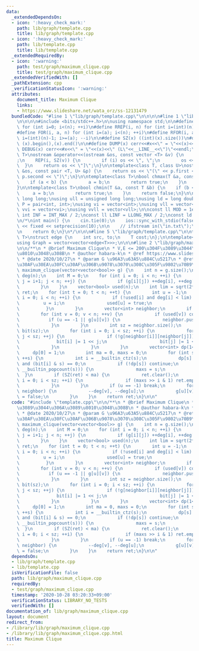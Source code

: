 ```yaml
---
data:
  _extendedDependsOn:
  - icon: ':heavy_check_mark:'
    path: lib/graph/template.cpp
    title: lib/graph/template.cpp
  - icon: ':heavy_check_mark:'
    path: lib/template.cpp
    title: lib/template.cpp
  _extendedRequiredBy:
  - icon: ':warning:'
    path: test/graph/maximum_clique.cpp
    title: test/graph/maximum_clique.cpp
  _extendedVerifiedWith: []
  _pathExtension: cpp
  _verificationStatusIcon: ':warning:'
  attributes:
    document_title: Maximum Clique
    links:
    - https://www.slideshare.net/wata_orz/ss-12131479
  bundledCode: "#line 1 \"lib/graph/template.cpp\"\n\n\n\n#line 1 \"lib/template.cpp\"\
    \n\n\n\n#include <bits/stdc++.h>\n\nusing namespace std;\n\n#define REP(i, n)\
    \ for (int i=0; i<(n); ++i)\n#define RREP(i, n) for (int i=(int)(n)-1; i>=0; --i)\n\
    #define FOR(i, a, n) for (int i=(a); i<(n); ++i)\n#define RFOR(i, a, n) for (int\
    \ i=(int)(n)-1; i>=(a); --i)\n\n#define SZ(x) ((int)(x).size())\n#define ALL(x)\
    \ (x).begin(),(x).end()\n\n#define DUMP(x) cerr<<#x<<\" = \"<<(x)<<endl\n#define\
    \ DEBUG(x) cerr<<#x<<\" = \"<<(x)<<\" (L\"<<__LINE__<<\")\"<<endl;\n\ntemplate<class\
    \ T>\nostream &operator<<(ostream &os, const vector <T> &v) {\n    os << \"[\"\
    ;\n    REP(i, SZ(v)) {\n        if (i) os << \", \";\n        os << v[i];\n  \
    \  }\n    return os << \"]\";\n}\n\ntemplate<class T, class U>\nostream &operator<<(ostream\
    \ &os, const pair <T, U> &p) {\n    return os << \"(\" << p.first << \" \" <<\
    \ p.second << \")\";\n}\n\ntemplate<class T>\nbool chmax(T &a, const T &b) {\n\
    \    if (a < b) {\n        a = b;\n        return true;\n    }\n    return false;\n\
    }\n\ntemplate<class T>\nbool chmin(T &a, const T &b) {\n    if (b < a) {\n   \
    \     a = b;\n        return true;\n    }\n    return false;\n}\n\nusing ll =\
    \ long long;\nusing ull = unsigned long long;\nusing ld = long double;\nusing\
    \ P = pair<int, int>;\nusing vi = vector<int>;\nusing vll = vector<ll>;\nusing\
    \ vvi = vector<vi>;\nusing vvll = vector<vll>;\n\nconst ll MOD = 1e9 + 7;\nconst\
    \ int INF = INT_MAX / 2;\nconst ll LINF = LLONG_MAX / 2;\nconst ld eps = 1e-9;\n\
    \n/*\nint main() {\n    cin.tie(0);\n    ios::sync_with_stdio(false);\n    cout\
    \ << fixed << setprecision(10);\n\n    // ifstream in(\"in.txt\");\n    // cin.rdbuf(in.rdbuf());\n\
    \n    return 0;\n}\n*/\n\n\n#line 5 \"lib/graph/template.cpp\"\n\ntemplate<typename\
    \ T>\nstruct edge {\n    int src, to;\n    T cost;\n};\n\ntemplate<typename T>\n\
    using Graph = vector<vector<edge<T>>>;\n\n\n#line 2 \"lib/graph/maximum_clique.cpp\"\
    \n\n/**\n * @brief Maximum Clique\n * V,E <= 200\u304F\u3089\u3044\u306A\u3089\
    \u8010\u3048\u308B\n * @author habara-k\n * @ref https://www.slideshare.net/wata_orz/ss-12131479\n\
    \ * @date 2020/10/27\n * @param G \u96A3\u63A5\u884C\u5217\n * @return \u6700\u5927\
    \u30AF\u30EA\u30FC\u30AF\u306B\u9078\u3070\u308C\u305F\u9802\u70B9\n */\nvector<int>\
    \ maximum_clique(vector<vector<bool>> g) {\n    int n = g.size();\n    vector<int>\
    \ deg(n);\n    int M = 0;\n    for (int i = 0; i < n; ++i) {\n        for (int\
    \ j = i+1; j < n; ++j) {\n            if (g[i][j]) ++deg[i], ++deg[j], ++M;\n\
    \        }\n    }\n    vector<bool> used(n);\n    int lim = sqrt(2*M);\n    vector<int>\
    \ ret;\n    for (int t = 0; t < n; ++t) {\n        int u = -1;\n        for (int\
    \ i = 0; i < n; ++i) {\n            if (!used[i] and deg[i] < lim) {\n       \
    \         u = i;\n                used[u] = true;\n                break;\n  \
    \          }\n        }\n        vector<int> neighbor;\n        if (u != -1) neighbor.push_back(u);\n\
    \        for (int v = 0; v < n; ++v) {\n            if (used[v]) continue;\n \
    \           if (u == -1 || g[u][v]) {\n                neighbor.push_back(v);\n\
    \            }\n        }\n        int sz = neighbor.size();\n        vector<int>\
    \ bit(sz);\n        for (int i = 0; i < sz; ++i) {\n            for (int j = i+1;\
    \ j < sz; ++j) {\n                if (!g[neighbor[i]][neighbor[j]]) {\n      \
    \              bit[i] |= 1 << j;\n                    bit[j] |= 1 << i;\n    \
    \            }\n            }\n        }\n        vector<int> dp(1<<sz);\n   \
    \     dp[0] = 1;\n        int ma = 0, maxs = 0;\n        for (int s = 1; s < 1<<sz;\
    \ ++s) {\n            int i = __builtin_ctz(s);\n            dp[s] = dp[s & ~(1<<i)]\
    \ and (bit[i] & s) == 0;\n            if (!dp[s]) continue;\n            if (chmax(ma,\
    \ __builtin_popcount(s))) {\n                maxs = s;\n            }\n      \
    \  }\n        if (SZ(ret) < ma) {\n            ret.clear();\n            for (int\
    \ i = 0; i < sz; ++i) {\n                if (maxs >> i & 1) ret.emplace_back(neighbor[i]);\n\
    \            }\n        }\n        if (u == -1) break;\n        for (auto v :\
    \ neighbor) {\n            --deg[v], --deg[u];\n            g[u][v] = g[v][u]\
    \ = false;\n        }\n    }\n    return ret;\n}\n\n"
  code: "#include \"template.cpp\"\n\n/**\n * @brief Maximum Clique\n * V,E <= 200\u304F\
    \u3089\u3044\u306A\u3089\u8010\u3048\u308B\n * @author habara-k\n * @ref https://www.slideshare.net/wata_orz/ss-12131479\n\
    \ * @date 2020/10/27\n * @param G \u96A3\u63A5\u884C\u5217\n * @return \u6700\u5927\
    \u30AF\u30EA\u30FC\u30AF\u306B\u9078\u3070\u308C\u305F\u9802\u70B9\n */\nvector<int>\
    \ maximum_clique(vector<vector<bool>> g) {\n    int n = g.size();\n    vector<int>\
    \ deg(n);\n    int M = 0;\n    for (int i = 0; i < n; ++i) {\n        for (int\
    \ j = i+1; j < n; ++j) {\n            if (g[i][j]) ++deg[i], ++deg[j], ++M;\n\
    \        }\n    }\n    vector<bool> used(n);\n    int lim = sqrt(2*M);\n    vector<int>\
    \ ret;\n    for (int t = 0; t < n; ++t) {\n        int u = -1;\n        for (int\
    \ i = 0; i < n; ++i) {\n            if (!used[i] and deg[i] < lim) {\n       \
    \         u = i;\n                used[u] = true;\n                break;\n  \
    \          }\n        }\n        vector<int> neighbor;\n        if (u != -1) neighbor.push_back(u);\n\
    \        for (int v = 0; v < n; ++v) {\n            if (used[v]) continue;\n \
    \           if (u == -1 || g[u][v]) {\n                neighbor.push_back(v);\n\
    \            }\n        }\n        int sz = neighbor.size();\n        vector<int>\
    \ bit(sz);\n        for (int i = 0; i < sz; ++i) {\n            for (int j = i+1;\
    \ j < sz; ++j) {\n                if (!g[neighbor[i]][neighbor[j]]) {\n      \
    \              bit[i] |= 1 << j;\n                    bit[j] |= 1 << i;\n    \
    \            }\n            }\n        }\n        vector<int> dp(1<<sz);\n   \
    \     dp[0] = 1;\n        int ma = 0, maxs = 0;\n        for (int s = 1; s < 1<<sz;\
    \ ++s) {\n            int i = __builtin_ctz(s);\n            dp[s] = dp[s & ~(1<<i)]\
    \ and (bit[i] & s) == 0;\n            if (!dp[s]) continue;\n            if (chmax(ma,\
    \ __builtin_popcount(s))) {\n                maxs = s;\n            }\n      \
    \  }\n        if (SZ(ret) < ma) {\n            ret.clear();\n            for (int\
    \ i = 0; i < sz; ++i) {\n                if (maxs >> i & 1) ret.emplace_back(neighbor[i]);\n\
    \            }\n        }\n        if (u == -1) break;\n        for (auto v :\
    \ neighbor) {\n            --deg[v], --deg[u];\n            g[u][v] = g[v][u]\
    \ = false;\n        }\n    }\n    return ret;\n}\n\n"
  dependsOn:
  - lib/graph/template.cpp
  - lib/template.cpp
  isVerificationFile: false
  path: lib/graph/maximum_clique.cpp
  requiredBy:
  - test/graph/maximum_clique.cpp
  timestamp: '2020-10-28 03:20:33+09:00'
  verificationStatus: LIBRARY_NO_TESTS
  verifiedWith: []
documentation_of: lib/graph/maximum_clique.cpp
layout: document
redirect_from:
- /library/lib/graph/maximum_clique.cpp
- /library/lib/graph/maximum_clique.cpp.html
title: Maximum Clique
---
```

